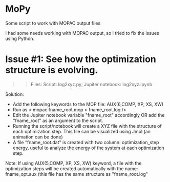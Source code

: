 # MoPy
Some script to work with MOPAC output files

I had some needs working with MOPAC output, so I tried to fix the issues using Python.

# Issue #1: See how the optimization structure is evolving.
>> Files: Script: log2xyz.py; Jupiter notebook: log2xyz.ipynb

Solution:
- Add the following keywords to the MOP file: 
AUX(6,COMP, XP, XS, XW)
- Run as < mopac fname_root.mop > fname_root.log />
- Edit the Jupiter notebook variable "fname_root" accordingly OR add the "fname_root" as an argument to the script.
- Running the script/notebook will create a XYZ file with the structure of each optimization step. This file can be visualized using Jmol (an animation can be done)
- A file "fname_root.dat" is created with two column: optimization_step energy, useful to analyze the energy of the system at each optimization step.

Note: If using AUX(5,COMP, XP, XS, XW) keyword, a file with the optimization steps will be created automatically with the name: fname_opt.aux (this file has the same structure as "fname_root.log"

